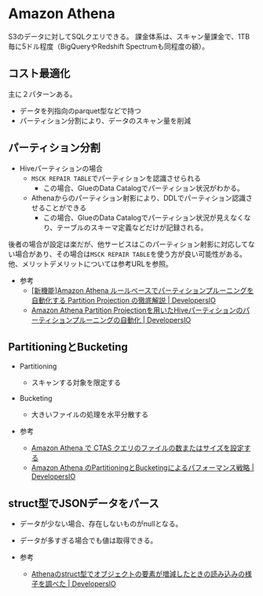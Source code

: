 # Amazon Athena

S3のデータに対してSQLクエリできる。
課金体系は、スキャン量課金で、1TB毎に5ドル程度（BigQueryやRedshift Spectrumも同程度の額）。

## コスト最適化

主に２パターンある。
* データを列指向のparquet型などで持つ
* パーティション分割により、データのスキャン量を削減

## パーティション分割

* Hiveパーティションの場合
  * `MSCK REPAIR TABLE`でパーティションを認識させられる
    * この場合、GlueのData Catalogでパーティション状況がわかる。
  * Athenaからのパーティション射影により、DDLでパーティション認識させることができる
    * この場合、GlueのData Catalogでパーティション状況が見えなくなり、テーブルのスキーマ定義などだけが記録される。

後者の場合が設定は楽だが、他サービスはこのパーティション射影に対応してない場合があり、その場合は`MSCK REPAIR TABLE`を使う方が良い可能性がある。
他、メリットデメリットについては参考URLを参照。

* 参考
  * [[新機能]Amazon Athena ルールベースでパーティションプルーニングを自動化する Partition Projection の徹底解説 | DevelopersIO](https://dev.classmethod.jp/articles/20200627-amazon-athena-partition-projection/)
  * [Amazon Athena Partition Projectionを用いたHiveパーティションのパーティションプルーニングの自動化 | DevelopersIO](https://dev.classmethod.jp/articles/20200727-amazon-athena-partition-projection-for-hive-partition/)

## PartitioningとBucketing

* Partitioning
  * スキャンする対象を限定する
* Bucketing
  * 大きいファイルの処理を水平分散する

* 参考
  * [Amazon Athena で CTAS クエリのファイルの数またはサイズを設定する](https://aws.amazon.com/jp/premiumsupport/knowledge-center/set-file-number-size-ctas-athena/)
  * [Amazon Athena のPartitioningとBucketingによるパフォーマンス戦略 | DevelopersIO](https://dev.classmethod.jp/articles/amazon-athena-partitioning-vs-bucketing/)

## struct型でJSONデータをパース

* データが少ない場合、存在しないものがnullとなる。
* データが多すぎる場合でも値は取得できる。

* 参考
  * [Athenaのstruct型でオブジェクトの要素が増減したときの読み込みの様子を調べた | DevelopersIO](https://dev.classmethod.jp/articles/athena_struct_json_element_changes/)
